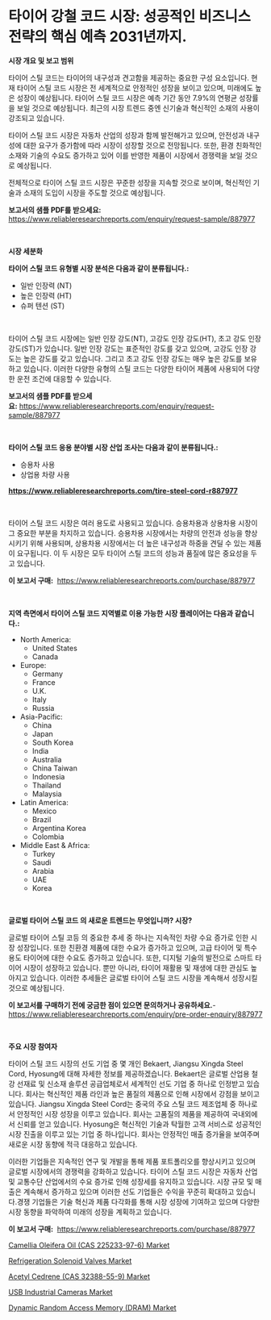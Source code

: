 <p><h1>타이어 강철 코드 시장: 성공적인 비즈니스 전략의 핵심 예측 2031년까지.</h1></p><p><strong>시장 개요 및 보고 범위</strong></p>
<p><p>타이어 스틸 코드는 타이어의 내구성과 견고함을 제공하는 중요한 구성 요소입니다. 현재 타이어 스틸 코드 시장은 전 세계적으로 안정적인 성장을 보이고 있으며, 미래에도 높은 성장이 예상됩니다. 타이어 스틸 코드 시장은 예측 기간 동안 7.9%의 연평균 성장률을 보일 것으로 예상됩니다. 최근의 시장 트렌드 중엔 신기술과 혁신적인 소재의 사용이 강조되고 있습니다. </p><p>타이어 스틸 코드 시장은 자동차 산업의 성장과 함께 발전해가고 있으며, 안전성과 내구성에 대한 요구가 증가함에 따라 시장이 성장할 것으로 전망됩니다. 또한, 환경 친화적인 소재와 기술의 수요도 증가하고 있어 이를 반영한 제품이 시장에서 경쟁력을 보일 것으로 예상됩니다. </p><p>전체적으로 타이어 스틸 코드 시장은 꾸준한 성장을 지속할 것으로 보이며, 혁신적인 기술과 소재의 도입이 시장을 주도할 것으로 예상됩니다.</p></p>
<p><strong>보고서의 샘플 PDF를 받으세요:</strong> <a href="https://www.reliableresearchreports.com/enquiry/request-sample/887977">https://www.reliableresearchreports.com/enquiry/request-sample/887977</a></p>
<p>&nbsp;</p>
<p><strong>시장 세분화</strong></p>
<p><strong>타이어 스틸 코드 유형별 시장 분석은 다음과 같이 분류됩니다.:</strong></p>
<p><ul><li>일반 인장력 (NT)</li><li>높은 인장력 (HT)</li><li>슈퍼 텐션 (ST)</li></ul></p>
<p>&nbsp;</p>
<p><p>타이어 스틸 코드 시장에는 일반 인장 강도(NT), 고강도 인장 강도(HT), 초고 강도 인장 강도(ST)가 있습니다. 일반 인장 강도는 표준적인 강도를 갖고 있으며, 고강도 인장 강도는 높은 강도를 갖고 있습니다. 그리고 초고 강도 인장 강도는 매우 높은 강도를 보유하고 있습니다. 이러한 다양한 유형의 스틸 코드는 다양한 타이어 제품에 사용되어 다양한 운전 조건에 대응할 수 있습니다.</p></p>
<p><strong>보고서의 샘플 PDF를 받으세요:</strong>&nbsp;<a href="https://www.reliableresearchreports.com/enquiry/request-sample/887977">https://www.reliableresearchreports.com/enquiry/request-sample/887977</a></p>
<p>&nbsp;</p>
<p><strong> 타이어 스틸 코드 응용 분야별 시장 산업 조사는 다음과 같이 분류됩니다.:</strong></p>
<p><ul><li>승용차 사용</li><li>상업용 차량 사용</li></ul></p>
<p><strong><a href="https://www.reliableresearchreports.com/tire-steel-cord-r887977">https://www.reliableresearchreports.com/tire-steel-cord-r887977</a></strong></p>
<p>&nbsp;</p>
<p><p>타이어 스틸 코드 시장은 여러 용도로 사용되고 있습니다. 승용차용과 상용차용 시장이 그 중요한 부분을 차지하고 있습니다. 승용차용 시장에서는 차량의 안전과 성능을 향상시키기 위해 사용되며, 상용차용 시장에서는 더 높은 내구성과 하중을 견딜 수 있는 제품이 요구됩니다. 이 두 시장은 모두 타이어 스틸 코드의 성능과 품질에 많은 중요성을 두고 있습니다.</p></p>
<p><strong>이 보고서 구매:</strong>&nbsp; <a href="https://www.reliableresearchreports.com/purchase/887977">https://www.reliableresearchreports.com/purchase/887977</a></p>
<p>&nbsp;</p>
<p><strong>지역 측면에서 타이어 스틸 코드 지역별로 이용 가능한 시장 플레이어는 다음과 같습니다.:</strong></p>
<p><ul>
    <li>
        North America:
        <ul>
            <li>United States</li>
            <li>Canada</li>
        </ul>
    </li>
    <li>
        Europe:
        <ul>
            <li>Germany</li>
            <li>France</li>
            <li>U.K.</li>
            <li>Italy</li>
            <li>Russia</li>
        </ul>
    </li>
    <li>
        Asia-Pacific:
        <ul>
            <li>China</li>
            <li>Japan</li>
            <li>South Korea</li>
            <li>India</li>
            <li>Australia</li>
            <li>China Taiwan</li>
            <li>Indonesia</li>
            <li>Thailand</li>
            <li>Malaysia</li>
        </ul>
    </li>
    <li>
        Latin America:
        <ul>
            <li>Mexico</li>
            <li>Brazil</li>
            <li>Argentina Korea</li>
            <li>Colombia</li>
        </ul>
    </li>
    <li>
        Middle East & Africa:
        <ul>
            <li>Turkey</li>
            <li>Saudi</li>
            <li>Arabia</li>
            <li>UAE</li>
            <li>Korea</li>
        </ul>
    </li>
    </ul></p>
<p>&nbsp;</p>
<p><strong>글로벌 타이어 스틸 코드 의 새로운 트렌드는 무엇입니까? 시장?</strong></p>
<p><p>글로벌 타이어 스틸 코등 의 중요한 추세 중 하나는 지속적인 차량 수요 증가로 인한 시장 성장입니다. 또한 친환경 제품에 대한 수요가 증가하고 있으며, 고급 타이어 및 특수용도 타이어에 대한 수요도 증가하고 있습니다. 또한, 디지털 기술의 발전으로 스마트 타이어 시장이 성장하고 있습니다. 뿐만 아니라, 타이어 재활용 및 재생에 대한 관심도 높아지고 있습니다. 이러한 추세들은 글로벌 타이어 스틸 코드 시장을 계속해서 성장시킬 것으로 예상됩니다.</p></p>
<p><strong>이 보고서를 구매하기 전에 궁금한 점이 있으면 문의하거나 공유하세요.</strong>- <a href="https://www.reliableresearchreports.com/enquiry/pre-order-enquiry/887977">https://www.reliableresearchreports.com/enquiry/pre-order-enquiry/887977</a></p>
<p>&nbsp;</p>
<p><strong>주요 시장 참여자</strong></p>
<p><p>타이어 스틸 코드 시장의 선도 기업 중 몇 개인 Bekaert, Jiangsu Xingda Steel Cord, Hyosung에 대해 자세한 정보를 제공하겠습니다. Bekaert은 글로벌 산업용 철강 선재료 및 신소재 솔루션 공급업체로서 세계적인 선도 기업 중 하나로 인정받고 있습니다. 회사는 혁신적인 제품 라인과 높은 품질의 제품으로 인해 시장에서 강점을 보이고 있습니다. Jiangsu Xingda Steel Cord는 중국의 주요 스틸 코드 제조업체 중 하나로서 안정적인 시장 성장을 이루고 있습니다. 회사는 고품질의 제품을 제공하여 국내외에서 신뢰를 얻고 있습니다. Hyosung은 혁신적인 기술과 탁월한 고객 서비스로 성공적인 시장 진출을 이루고 있는 기업 중 하나입니다. 회사는 안정적인 매출 증가율을 보여주며 새로운 시장 동향에 적극 대응하고 있습니다.</p><p>이러한 기업들은 지속적인 연구 및 개발을 통해 제품 포트폴리오를 향상시키고 있으며 글로벌 시장에서의 경쟁력을 강화하고 있습니다. 타이어 스틸 코드 시장은 자동차 산업 및 교통수단 산업에서의 수요 증가로 인해 성장세를 유지하고 있습니다. 시장 규모 및 매출은 계속해서 증가하고 있으며 이러한 선도 기업들은 수익을 꾸준히 확대하고 있습니다.경쟁 기업들은 기술 혁신과 제품 다각화를 통해 시장 성장에 기여하고 있으며 다양한 시장 동향을 파악하여 미래의 성장을 계획하고 있습니다.</p></p>
<p><strong>이 보고서 구매:</strong>&nbsp;&nbsp;<a href="https://www.reliableresearchreports.com/purchase/887977">https://www.reliableresearchreports.com/purchase/887977</a></p>
<p><p><a href="https://www.linkedin.com/pulse/camellia-oleifera-oil-cas-225233-97-6-market-size-evaluating-q6u3e?trackingId=49LuEtoxJZ1lB1X7Bm5Bng%3D%3D">Camellia Oleifera Oil (CAS 225233-97-6) Market</a></p><p><a href="https://view.publitas.com/reportprime-1/analyzing-refrigeration-solenoid-valves-market-global-industry-perspective-and-forecast-2024-to-2031/">Refrigeration Solenoid Valves Market</a></p><p><a href="https://www.linkedin.com/pulse/acetyl-cedrene-cas-32388-55-9-market-challenges-opportunities-growth-kuuqf?trackingId=BsR3WcXXu%2BEcgtDHCFIseg%3D%3D">Acetyl Cedrene (CAS 32388-55-9) Market</a></p><p><a href="https://github.com/nicholepatriciadoylenwnrjr0/Market-Research-Report-List-2/blob/main/usb-industrial-cameras-market.md">USB Industrial Cameras Market</a></p><p><a href="https://acidic-farm-354.notion.site/Dynamic-Random-Access-Memory-DRAM-Market-Report-Reveals-the-Latest-Trends-And-Growth-Opportunities-e51b9204a2c841faa29828875c7dd91e">Dynamic Random Access Memory (DRAM) Market</a></p></p>